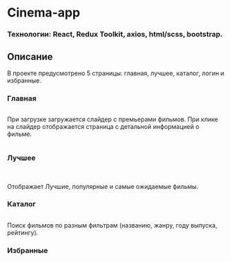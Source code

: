 <h1>Cinema-app</h1>

<h3>Технологии: React, Redux Toolkit, axios, html/scss, bootstrap.

<h2>Описание</h2>
<p>В проекте предусмотрено 5 страницы: главная, лучшее, каталог, логин и избранные.</p>

<h3>Главная</h3>
<img src='https://imageup.ru/img56/4056854/2022-10-30_21-39-32.jpg' alt='' />
<p>При загрузке загружается  слайдер с премьерами фильмов. При клике на слайдер отображается страница с детальной информацией о фильме.</p>

<img src='https://imageup.ru/img58/4056858/2022-10-30_21-41-37.jpg' alt='' />

<h3>Лучшее</h3>
<img src='https://imageup.ru/img264/4056859/2022-10-30_21-40-33.jpg' alt='' />
<img src='https://imageup.ru/img26/4056860/2022-10-30_21-42-17.jpg' alt='' />
<p>Отображает Лучшие, популярные и самые ожидаемые фильмы.</p>

<h3>Каталог</h3>
<img src='https://imageup.ru/img235/4056862/2022-10-30_21-56-02.png' alt='' />
<p>Поиск фильмов по разным фильтрам (названию, жанру, году выпуска, рейтингу).</p>

<h3>Избранные</h3>
<img src='https://imageup.ru/img61/4056865/2022-10-30_21-44-51.jpg' alt='' />